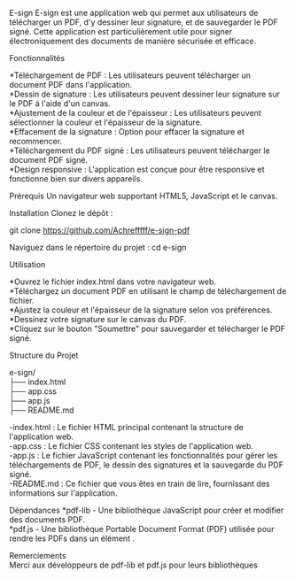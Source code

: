 E-sign
E-sign est une application web qui permet aux utilisateurs de télécharger un PDF, d'y dessiner leur signature, et de sauvegarder le PDF signé. 
Cette application est particulièrement utile pour signer électroniquement des documents de manière sécurisée et efficace.

Fonctionnalités

*Téléchargement de PDF : Les utilisateurs peuvent télécharger un document PDF dans l'application.  
*Dessin de signature : Les utilisateurs peuvent dessiner leur signature sur le PDF à l'aide d'un canvas.  
*Ajustement de la couleur et de l'épaisseur : Les utilisateurs peuvent sélectionner la couleur et l'épaisseur de la signature.  
*Effacement de la signature : Option pour effacer la signature et recommencer.  
*Téléchargement du PDF signé : Les utilisateurs peuvent télécharger le document PDF signé.  
*Design responsive : L'application est conçue pour être responsive et fonctionne bien sur divers appareils.  

Prérequis
Un navigateur web supportant HTML5, JavaScript et le canvas.

Installation
Clonez le dépôt :

git clone https://github.com/Achrefffff/e-sign-pdf

Naviguez dans le répertoire du projet :
cd e-sign

Utilisation

*Ouvrez le fichier index.html dans votre navigateur web.  
*Téléchargez un document PDF en utilisant le champ de téléchargement de fichier.  
*Ajustez la couleur et l'épaisseur de la signature selon vos préférences.  
*Dessinez votre signature sur le canvas du PDF.  
*Cliquez sur le bouton "Soumettre" pour sauvegarder et télécharger le PDF signé.  

Structure du Projet

e-sign/  
├── index.html  
├── app.css  
├── app.js  
├── README.md  

-index.html : Le fichier HTML principal contenant la structure de l'application web.  
-app.css : Le fichier CSS contenant les styles de l'application web.  
-app.js : Le fichier JavaScript contenant les fonctionnalités pour gérer les téléchargements de PDF, le dessin des signatures et la sauvegarde du PDF signé.  
-README.md : Ce fichier que vous êtes en train de lire, fournissant des informations sur l'application.  

Dépendances
*pdf-lib - Une bibliothèque JavaScript pour créer et modifier des documents PDF.  
*pdf.js - Une bibliothèque Portable Document Format (PDF) utilisée pour rendre les PDFs dans un élément <canvas>.  
  

Remerciements  
Merci aux développeurs de pdf-lib et pdf.js pour leurs bibliothèques 
